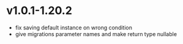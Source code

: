 # v1.0.1-1.20.2
- fix saving default instance on wrong condition
- give migrations parameter names and make return type nullable